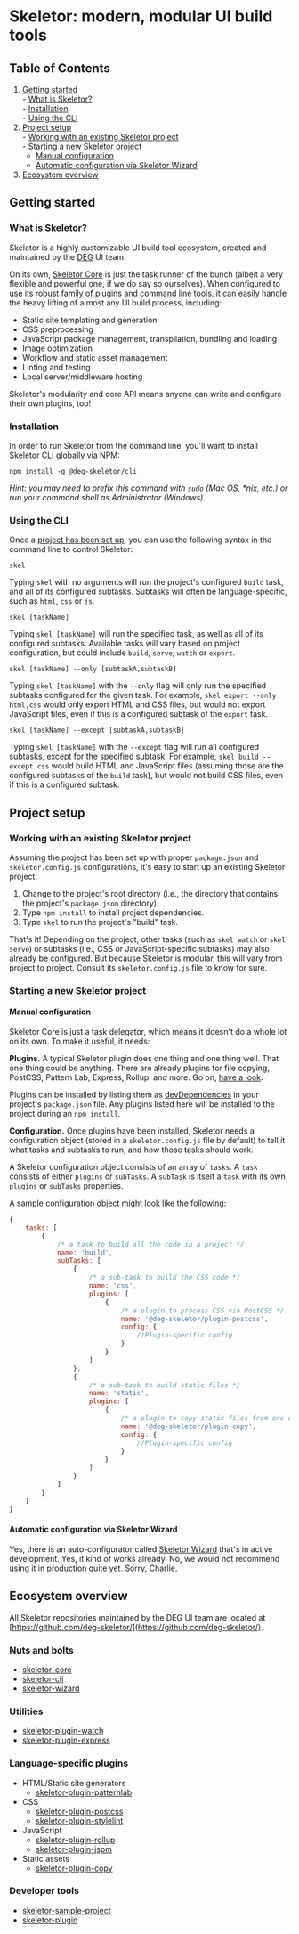 # Skeletor: modern, modular UI build tools

## Table of Contents
  1. [Getting started](#getting-started)  
    - [What is Skeletor?](#what-is-skeletor)  
    - [Installation](#installation)  
    - [Using the CLI](#using-the-cli)  
  2. [Project setup](#project-setup)  
    - [Working with an existing Skeletor project](#working-with-an-existing-skeletor-project)  
    - [Starting a new Skeletor project](#starting-a-new-skeletor-project)  
      - [Manual configuration](#manual-configuration)
      - [Automatic configuration via Skeletor Wizard](#automatic-configuration-via-skeletor-wizard)
  3. [Ecosystem overview](#ecosystem-overview)

## Getting started

### What is Skeletor?
Skeletor is a highly customizable UI build tool ecosystem, created and maintained by the [DEG](http://www.degdigital.com) UI team. 

On its own, [Skeletor Core](https://github.com/deg-skeletor/skeletor-core) is just the task runner of the bunch (albeit a very flexible and powerful one, if we do say so ourselves). When configured to use its [robust family of plugins and command line tools](#ecosystem-overview), it can easily handle the heavy lifting of almost any UI build process, including:

* Static site templating and generation
* CSS preprocessing
* JavaScript package management, transpilation, bundling and loading
* Image optimization
* Workflow and static asset management
* Linting and testing
* Local server/middleware hosting 

Skeletor's modularity and core API means anyone can write and configure their own plugins, too!

### Installation
In order to run Skeletor from the command line, you'll want to install [Skeletor CLI](https://github.com/deg-skeletor/skeletor-cli) globally via NPM:

```shell
npm install -g @deg-skeletor/cli
```

*Hint: you may need to prefix this command with `sudo` (Mac OS, \*nix, etc.) or run your command shell as Administrator (Windows).*

### Using the CLI
Once a [project has been set up](#project-setup), you can use the following syntax in the command line to control Skeletor:

```shell
skel
```
Typing `skel` with no arguments will run the project's configured `build` task, and all of its configured subtasks. Subtasks will often be language-specific, such as `html`, `css` or `js`.

```shell
skel [taskName]
```
Typing `skel [taskName]` will run the specified task, as well as all of its configured subtasks. Available tasks will vary based on project configuration, but could include `build`, `serve`, `watch` or `export`.

```shell
skel [taskName] --only [subtaskA,subtaskB]
```
Typing `skel [taskName]` with the `--only` flag will only run the specified subtasks configured for the given task. For example, `skel export --only html,css` would only export HTML and CSS files, but would not export JavaScript files, even if this is a configured subtask of the `export` task.

```shell
skel [taskName] --except [subtaskA,subtaskB]
```
Typing `skel [taskName]` with the `--except` flag will run all configured subtasks, except for the specified subtask. For example, `skel build --except css` would build HTML and JavaScript files (assuming those are the configured subtasks of the `build` task), but would not build CSS files, even if this is a configured subtask.

## Project setup

### Working with an existing Skeletor project
Assuming the project has been set up with proper `package.json` and `skeletor.config.js` configurations, it's easy to start up an existing Skeletor project:

1. Change to the project's root directory (i.e., the directory that contains the project's `package.json` directory).
2. Type `npm install` to install project dependencies.
3. Type `skel` to run the project's "build" task.

That's it! Depending on the project, other tasks (such as `skel watch` or `skel serve`) or subtasks (i.e., CSS or JavaScript-specific subtasks) may also already be configured. But because Skeletor is modular, this will vary from project to project. Consult its `skeletor.config.js` file to know for sure.

### Starting a new Skeletor project

#### Manual configuration
Skeletor Core is just a task delegator, which means it doesn't do a whole lot on its own. To make it useful, it needs:

**Plugins.** A typical Skeletor plugin does one thing and one thing well. That one thing could be anything. There are already plugins for file copying, PostCSS, Pattern Lab, Express, Rollup, and more. Go on, [have a look](#ecosystem-overview).

Plugins can be installed by listing them as [devDependencies](https://docs.npmjs.com/files/package.json#devdependencies) in your project's `package.json` file. Any plugins listed here will be installed to the project during an `npm install`.

**Configuration.** Once plugins have been installed, Skeletor needs a configuration object (stored in a `skeletor.config.js` file by default) to tell it what tasks and subtasks to run, and how those tasks should work.

A Skeletor configuration object consists of an array of `tasks`. A `task` consists of either `plugins` or `subTasks`. A `subTask` is itself a `task` with its own `plugins` or `subTasks` properties.

A sample configuration object might look like the following:
```js
{
    tasks: [
        {
            /* a task to build all the code in a project */
            name: 'build',
            subTasks: [
                {
                    /* a sub-task to build the CSS code */
                    name: 'css', 
                    plugins: [
                        {
                            /* a plugin to process CSS via PostCSS */
                            name: '@deg-skeletor/plugin-postcss',
                            config: {
                                //Plugin-specific config
                            }
                        }
                    ]
                },
                {
                    /* a sub-task to build static files */
                    name: 'static',
                    plugins: [
                        {
                            /* a plugin to copy static files from one directory to another */
                            name: '@deg-skeletor/plugin-copy',
                            config: {
                                //Plugin-specific config
                            }
                        }
                    ]
                }
            ]
        }
    ]
}
```

#### Automatic configuration via Skeletor Wizard
Yes, there is an auto-configurator called [Skeletor Wizard](https://github.com/deg-skeletor/skeletor-wizard) that's in active development. Yes, it kind of works already. No, we would not recommend using it in production quite yet. Sorry, Charlie.

## Ecosystem overview
All Skeletor repositories maintained by the DEG UI team are located at [https://github.com/deg-skeletor/](https://github.com/deg-skeletor/).

### Nuts and bolts
* [skeletor-core](https://github.com/deg-skeletor/skeletor-core/)
* [skeletor-cli](https://github.com/deg-skeletor/skeletor-cli/)
* [skeletor-wizard](https://github.com/deg-skeletor/skeletor-wizard/)

### Utilities
* [skeletor-plugin-watch](https://github.com/deg-skeletor/skeletor-plugin-watch/)
* [skeletor-plugin-express](https://github.com/deg-skeletor/skeletor-plugin-express/)

### Language-specific plugins
* HTML/Static site generators
  - [skeletor-plugin-patternlab](https://github.com/deg-skeletor/skeletor-plugin-patternlab/)
* CSS
  - [skeletor-plugin-postcss](https://github.com/deg-skeletor/skeletor-plugin-postcss/)
  - [skeletor-plugin-stylelint](https://github.com/deg-skeletor/skeletor-plugin-stylelint/)
* JavaScript
  - [skeletor-plugin-rollup](https://github.com/deg-skeletor/skeletor-plugin-rollup/)
  - [skeletor-plugin-jspm](https://github.com/deg-skeletor/skeletor-plugin-jspm/)
* Static assets
  - [skeletor-plugin-copy](https://github.com/deg-skeletor/skeletor-plugin-copy/)

### Developer tools
* [skeletor-sample-project](https://github.com/deg-skeletor/skeletor-sample-project/)
* [skeletor-plugin](https://github.com/deg-skeletor/skeletor-plugin/)
